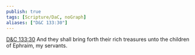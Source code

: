 ```yaml
---
publish: true
tags: [Scripture/DaC, noGraph]
aliases: ["D&C 133:30"]
---
```

[D&C 133:30](https://churchofjesuschrist.org/study/scriptures/dc-testament/dc/133?lang=eng&id=p30#p30) And they shall bring forth their rich treasures unto the children of Ephraim, my servants.
